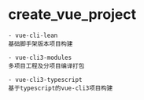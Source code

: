 # create_vue_project

```
- vue-cli-lean
基础脚手架版本项目构建

- vue-cli3-modules
多项目工程及分项目编译打包

- vue-cli3-typescript
基于typescript的vue-cli3项目构建
```

